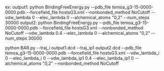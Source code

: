 
ex: 
output1: python BindingFreeEnergy.py --pdb_file temoa_g3-15-0000-0000.pdb --forcefield_file hostsG3.xml --nonbonded_method NoCutoff --vdw_lambda 0 --elec_lambda 0 --alchemical_atoms "0,2" --num_steps 30000 
output2: python BindingFreeEnergy.py --pdb_file temoa_g3-15-0000-0000.pdb --forcefield_file hostsG3.xml --nonbonded_method NoCutoff --vdw_lambda 0.4 --elec_lambda 0 --alchemical_atoms "0,2" --num_steps 30000

python BAR.py --traj_i output1.dcd --traj_ip1 output2.dcd --pdb_file temoa_g3-15-0000-0000.pdb --forcefield_file hostsG3.xml  --vdw_lambda_i 0 --elec_lambda_i 0 --vdw_lambda_ip1 0.4 --elec_lambda_ip1 0 --alchemical_atoms "0,2" --nonbonded_method NoCutoff

